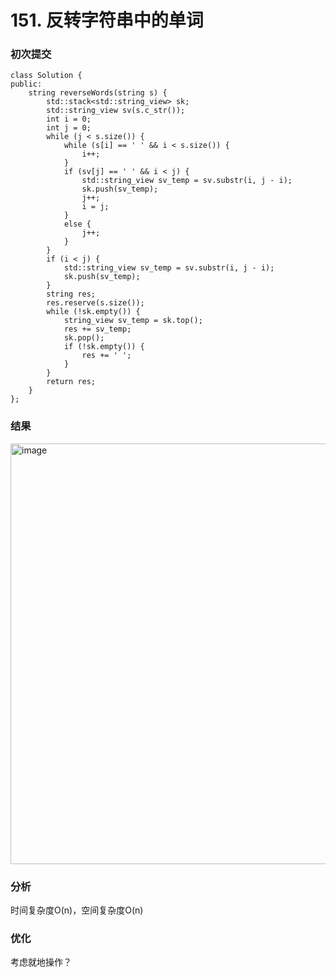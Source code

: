 # 151. 反转字符串中的单词

### 初次提交
```
class Solution {
public:
    string reverseWords(string s) {
        std::stack<std::string_view> sk;
        std::string_view sv(s.c_str());
        int i = 0;
        int j = 0;
        while (j < s.size()) {
            while (s[i] == ' ' && i < s.size()) {
                i++;
            }
            if (sv[j] == ' ' && i < j) {
                std::string_view sv_temp = sv.substr(i, j - i);
                sk.push(sv_temp);
                j++;
                i = j;
            }
            else {
                j++;
            }
        }
        if (i < j) {
            std::string_view sv_temp = sv.substr(i, j - i);
            sk.push(sv_temp);
        }
        string res;
        res.reserve(s.size());
        while (!sk.empty()) {
            string_view sv_temp = sk.top();
            res += sv_temp;
            sk.pop();
            if (!sk.empty()) {
                res += ' ';
            }
        }
        return res;
    }
};
```
### 结果

<img width="854" height="673" alt="image" src="https://github.com/user-attachments/assets/d447d547-e435-4889-abeb-30853ac7fd5d" />


### 分析

时间复杂度O(n)，空间复杂度O(n)

### 优化

考虑就地操作？



